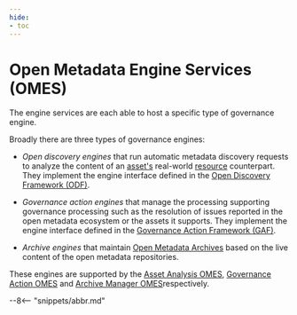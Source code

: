 ```yaml
---
hide:
- toc
---
```


<!-- SPDX-License-Identifier: CC-BY-4.0 -->
<!-- Copyright Contributors to the Egeria project. -->

# Open Metadata Engine Services (OMES)

The engine services are each able to host a specific
type of governance engine. 

Broadly there are three types of governance engines:

- *Open discovery engines* that run automatic metadata discovery requests to analyze the content of an [asset's](/egeria-docs/concepts/asset) real-world [resource](/egeria-docs/conceepts/resource) counterpart. They implement the engine interface defined in the [Open Discovery Framework (ODF)](/egeria-docs/frameworks/odf/overview).

- *Governance action engines* that manage the processing supporting governance processing such as the resolution of issues reported in the open metadata ecosystem or the assets it supports.  They implement the engine interface defined in the [Governance Action Framework (GAF)](/egeria-docs/frameworks/gaf/overview).

- *Archive engines* that maintain [Open Metadata Archives](/egeria-docs/concepts/open-meetadata-archive) based on the live content of the open metadata repositories.

These engines are supported by the [Asset Analysis OMES](/egeria-docs/services/omes/asset-analysis/overview),
[Governance Action OMES](/egeria-docs/services/omes/governance-action/overview) and [Archive Manager OMES](/egeria-docs/services/omes/archive-manager/overview)respectively.

--8<-- "snippets/abbr.md"

